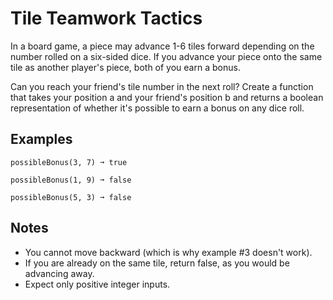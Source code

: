 # Tile Teamwork Tactics
In a board game, a piece may advance 1-6 tiles forward depending on the number rolled on a six-sided dice. If you advance your piece onto the same tile as another player's piece, both of you earn a bonus.

Can you reach your friend's tile number in the next roll? Create a function that takes your position a and your friend's position b and returns a boolean representation of whether it's possible to earn a bonus on any dice roll.

## Examples
```
possibleBonus(3, 7) ➞ true

possibleBonus(1, 9) ➞ false

possibleBonus(5, 3) ➞ false
```

## Notes
- You cannot move backward (which is why example #3 doesn't work).
- If you are already on the same tile, return false, as you would be advancing away.
- Expect only positive integer inputs.
